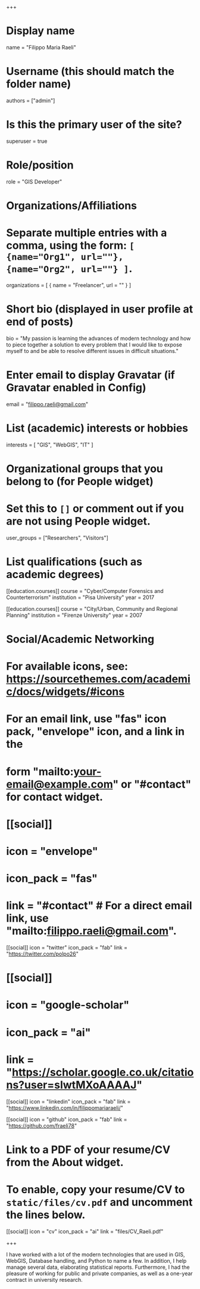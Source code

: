 +++
# Display name
name = "Filippo Maria Raeli"

# Username (this should match the folder name)
authors = ["admin"]

# Is this the primary user of the site?
superuser = true

# Role/position
role = "GIS Developer"

# Organizations/Affiliations
#   Separate multiple entries with a comma, using the form: `[ {name="Org1", url=""}, {name="Org2", url=""} ]`.
organizations = [ { name = "Freelancer", url = "" } ]

# Short bio (displayed in user profile at end of posts)
bio = "My passion is learning the advances of modern technology and how to piece together a solution to every problem that I would like to expose myself to and be able to resolve different issues in difficult situations."

# Enter email to display Gravatar (if Gravatar enabled in Config)
email = "filippo.raeli@gmail.com"

# List (academic) interests or hobbies
interests = [
  "GIS",
  "WebGIS",
  "IT"
]

# Organizational groups that you belong to (for People widget)
#   Set this to `[]` or comment out if you are not using People widget.
user_groups = ["Researchers", "Visitors"]

# List qualifications (such as academic degrees)
[[education.courses]]
  course = "Cyber/Computer Forensics and Counterterrorism"
  institution = "Pisa University"
  year = 2017

[[education.courses]]
  course = "City/Urban, Community and Regional Planning"
  institution = "Firenze University"
  year = 2007


# Social/Academic Networking
# For available icons, see: https://sourcethemes.com/academic/docs/widgets/#icons
#   For an email link, use "fas" icon pack, "envelope" icon, and a link in the
#   form "mailto:your-email@example.com" or "#contact" for contact widget.

# [[social]]
#  icon = "envelope"
#  icon_pack = "fas"
#  link = "#contact"  # For a direct email link, use "mailto:filippo.raeli@gmail.com".

[[social]]
  icon = "twitter"
  icon_pack = "fab"
  link = "https://twitter.com/polpo26"

# [[social]]
#  icon = "google-scholar"
#  icon_pack = "ai"
#  link = "https://scholar.google.co.uk/citations?user=sIwtMXoAAAAJ"

[[social]]
  icon = "linkedin"
  icon_pack = "fab"
  link = "https://www.linkedin.com/in/filippomariaraeli/"

[[social]]
  icon = "github"
  icon_pack = "fab"
  link = "https://github.com/fraeli78"

# Link to a PDF of your resume/CV from the About widget.
# To enable, copy your resume/CV to `static/files/cv.pdf` and uncomment the lines below.
 [[social]]
   icon = "cv"
   icon_pack = "ai"
   link = "files/CV_Raeli.pdf"

+++

I have worked with a lot of the modern technologies that are used in GIS, WebGIS, Database handling, and Python to name a few. In addition, I help manage several data, elaborating statistical reports. Furthermore, I had the pleasure of working for public and private companies, as well as a one-year contract in university research.  
